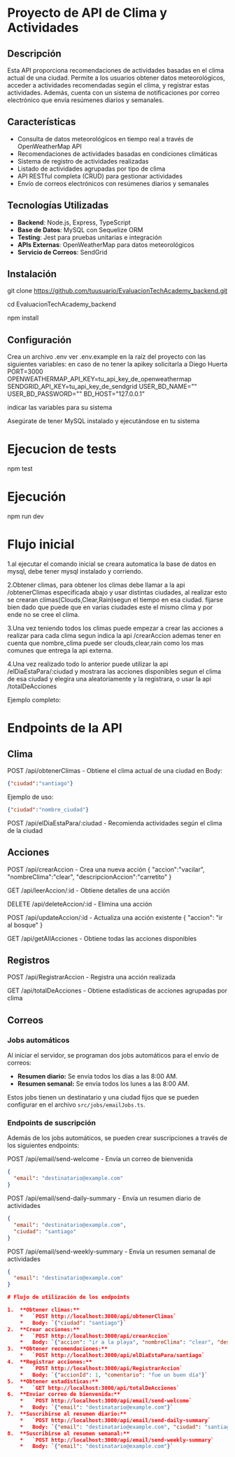 # Proyecto de API de Clima y Actividades

## Descripción
Esta API proporciona recomendaciones de actividades basadas en el clima actual de una ciudad. Permite a los usuarios obtener datos meteorológicos, acceder a actividades recomendadas según el clima, y registrar estas actividades. Además, cuenta con un sistema de notificaciones por correo electrónico que envía resúmenes diarios y semanales.

## Características
- Consulta de datos meteorológicos en tiempo real a través de OpenWeatherMap API
- Recomendaciones de actividades basadas en condiciones climáticas
- Sistema de registro de actividades realizadas
- Listado de actividades agrupadas por tipo de clima
- API RESTful completa (CRUD) para gestionar actividades
- Envío de correos electrónicos con resúmenes diarios y semanales

## Tecnologías Utilizadas
- **Backend**: Node.js, Express, TypeScript
- **Base de Datos**: MySQL con Sequelize ORM
- **Testing**: Jest para pruebas unitarias e integración
- **APIs Externas**: OpenWeatherMap para datos meteorológicos
- **Servicio de Correos**: SendGrid

## Instalación

git clone https://github.com/tuusuario/EvaluacionTechAcademy_backend.git

cd EvaluacionTechAcademy_backend

npm install 

## Configuración

Crea un archivo .env ver .env.example en la raíz del proyecto con las siguientes variables:
en caso de no tener la apikey solicitarla a Diego Huerta 
PORT=3000
OPENWEATHERMAP_API_KEY=tu_api_key_de_openweathermap
SENDGRID_API_KEY=tu_api_key_de_sendgrid
USER_BD_NAME=""
USER_BD_PASSWORD=""
BD_HOST="127.0.0.1"

indicar las variables para su sistema

Asegúrate de tener MySQL instalado y ejecutándose en tu sistema


# Ejecucion de tests
npm test


# Ejecución
npm run dev


# Flujo inicial

1.al ejecutar el comando inicial se creara automatica la base de datos en mysql, debe tener mysql instalado y corriendo.

2.Obtener climas, para obtener los climas debe llamar a la api /obtenerClimas especificada abajo y usar distintas ciudades, al realizar esto se crearan climas(Clouds,Clear,Rain)segun el tiempo en esa ciudad. fijarse bien dado que puede que en varias ciudades este el mismo clima y por ende no se cree el clima.

3.Una vez teniendo todos los climas puede empezar a crear las acciones a realizar para cada clima segun indica la api /crearAccion ademas tener en cuenta que nombre_clima puede ser clouds,clear,rain como los mas comunes que entrega la api externa.

4.Una vez realizado todo lo anterior puede utilizar la api /elDiaEstaPara/:ciudad y mostrara las acciones disponibles segun el clima de esa ciudad y elegira una aleatoriamente y la registrara, o usar la api /totalDeAcciones

Ejemplo completo:




# Endpoints de la API

## Clima

POST /api/obtenerClimas - Obtiene el clima actual de una ciudad
en Body:
```json
{"ciudad":"santiago"}
```

Ejemplo de uso:
```json
{"ciudad":"nombre_ciudad"}
```

POST /api/elDiaEstaPara/:ciudad - Recomienda actividades según el clima de la ciudad 

## Acciones

POST /api/crearAccion - Crea una nueva acción
{ "accion":"vacilar",
"nombreClima":"clear",
"descripcionAccion":"carretito" }

GET /api/leerAccion/:id - Obtiene detalles de una acción

DELETE /api/deleteAccion/:id - Elimina una acción

POST /api/updateAccion/:id - Actualiza una acción existente
{ "accion": "ir al bosque" }

GET /api/getAllAcciones - Obtiene todas las acciones disponibles

## Registros

POST /api/RegistrarAccion - Registra una acción realizada

GET /api/totalDeAcciones - Obtiene estadísticas de acciones agrupadas por clima

## Correos

### Jobs automáticos

Al iniciar el servidor, se programan dos jobs automáticos para el envío de correos:

*   **Resumen diario:** Se envía todos los días a las 8:00 AM.
*   **Resumen semanal:** Se envía todos los lunes a las 8:00 AM.

Estos jobs tienen un destinatario y una ciudad fijos que se pueden configurar en el archivo `src/jobs/emailJobs.ts`.

### Endpoints de suscripción

Además de los jobs automáticos, se pueden crear suscripciones a través de los siguientes endpoints:

POST /api/email/send-welcome - Envía un correo de bienvenida
```json
{
  "email": "destinatario@example.com"
}
```

POST /api/email/send-daily-summary - Envía un resumen diario de actividades
```json
{
  "email": "destinatario@example.com",
  "ciudad": "santiago"
}
```

POST /api/email/send-weekly-summary - Envía un resumen semanal de actividades
```json
{
  "email": "destinatario@example.com"
}

# Flujo de utilización de los endpoints

1.  **Obtener climas:**
    *   `POST http://localhost:3000/api/obtenerClimas`
    *   Body: `{"ciudad": "santiago"}`
2.  **Crear acciones:**
    *   `POST http://localhost:3000/api/crearAccion`
    *   Body: `{"accion": "ir a la playa", "nombreClima": "clear", "descripcionAccion": "disfrutar del sol"}`
3.  **Obtener recomendaciones:**
    *   `POST http://localhost:3000/api/elDiaEstaPara/santiago`
4.  **Registrar acciones:**
    *   `POST http://localhost:3000/api/RegistrarAccion`
    *   Body: `{"accionId": 1, "comentario": "fue un buen día"}`
5.  **Obtener estadísticas:**
    *   `GET http://localhost:3000/api/totalDeAcciones`
6.  **Enviar correo de bienvenida:**
    *   `POST http://localhost:3000/api/email/send-welcome`
    *   Body: `{"email": "destinatario@example.com"}`
7.  **Suscribirse al resumen diario:**
    *   `POST http://localhost:3000/api/email/send-daily-summary`
    *   Body: `{"email": "destinatario@example.com", "ciudad": "santiago"}`
8.  **Suscribirse al resumen semanal:**
    *   `POST http://localhost:3000/api/email/send-weekly-summary`
    *   Body: `{"email": "destinatario@example.com"}`
